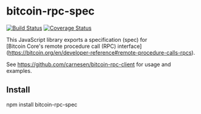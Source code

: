 bitcoin-rpc-spec
=====================

[![Build Status](https://travis-ci.org/carnesen/bitcoin-rpc-spec.svg)](https://travis-ci.org/carnesen/bitcoin-rpc-spec)
[![Coverage Status](https://coveralls.io/repos/carnesen/bitcoin-rpc-spec/badge.svg)](https://coveralls.io/r/carnesen/bitcoin-rpc-spec)

This JavaScript library exports a specification (spec) for  
[Bitcoin Core's remote procedure call (RPC) interface]
(https://bitcoin.org/en/developer-reference#remote-procedure-calls-rpcs). 

See https://github.com/carnesen/bitcoin-rpc-client for usage and examples.

Install
-------

npm install bitcoin-rpc-spec
